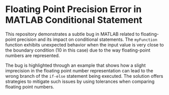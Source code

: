 # Floating Point Precision Error in MATLAB Conditional Statement

This repository demonstrates a subtle bug in MATLAB related to floating-point precision and its impact on conditional statements.  The `myFunction` function exhibits unexpected behavior when the input value is very close to the boundary condition (10 in this case) due to the way floating-point numbers are represented.

The bug is highlighted through an example that shows how a slight imprecision in the floating point number representation can lead to the wrong branch of the `if-else` statement being executed.  The solution offers strategies to mitigate such issues by using tolerances when comparing floating point numbers. 